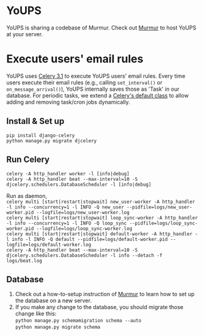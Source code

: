 YoUPS
=

YoUPS is sharing a codebase of Murmur. Check out [Murmur](https://github.com/haystack/murmur/blob/master/README.md) to host YoUPS at your server. 

# Execute users' email rules

YoUPS uses [Celery 3.1](http://docs.celeryproject.org/en/3.1/index.html) to execute YoUPS users' email rules. Every time users execute their email rules (e.g., calling `set_interval()` or `on_message_arrival()`), YoUPS internally saves those as 'Task' in our database. For periodic tasks, we extend a [Celery's default class](http://docs.celeryproject.org/en/3.1/userguide/periodic-tasks.html) to allow adding and removing task/cron jobs dynamically. 

## Install & Set up

`pip install django-celery`\
`python manage.py migrate djcelery`

## Run Celery

`celery -A http_handler worker -l [info|debug]`\
`celery -A http_handler beat --max-interval=10 -S djcelery.schedulers.DatabaseScheduler -l [info|debug]`

Run as daemon, \
`celery multi [start|restart|stopwait] new_user-worker -A http_handler -l info --concurrency=1 -l INFO -Q new_user --pidfile=logs/new_user-worker.pid --logfile=logs/new_user-worker.log`\
`celery multi [start|restart|stopwait] loop_sync-worker -A http_handler -l info --concurrency=1 -l INFO -Q loop_sync --pidfile=logs/loop_sync-worker.pid --logfile=logs/loop_sync-worker.log`\
`celery multi [start|restart|stopwait] default-worker -A http_handler -l info -l INFO -Q default --pidfile=logs/default-worker.pid --logfile=logs/default-worker.log`\
`celery -A http_handler beat --max-interval=10 -S djcelery.schedulers.DatabaseScheduler -l info --detach -f logs/beat.log`


## Database

1. Check out a how-to-setup instruction of [Murmur](https://github.com/haystack/murmur#setup-the-database) to learn how to set up the database on a new server.
2. If you make any change to the database, you should migrate those change like this:\
`python manage.py schemamigration schema --auto`\
`python manage.py migrate schema`

